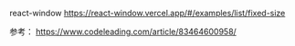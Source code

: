react-window
https://react-window.vercel.app/#/examples/list/fixed-size

参考：
https://www.codeleading.com/article/83464600958/





